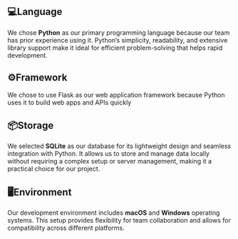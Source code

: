 ## 💻Language 

 


We chose **Python** as our primary programming language because our team has prior experience using it. Python’s simplicity, readability, and extensive library support make it ideal for efficient problem-solving that helps rapid development.

## ⚙️Framework


We chose to use Flask as our web application framework because Python uses it to build web apps and APIs quickly
 

## 📦Storage 

 

We selected **SQLite** as our database for its lightweight design and seamless integration with Python. It allows us to store and manage data locally without requiring a complex setup or server management, making it a practical choice for our project. 

 

## 🖥️Environment 

 

Our development environment includes **macOS** and **Windows** operating systems. This setup provides flexibility for team collaboration and allows for compatibility across different platforms. 
